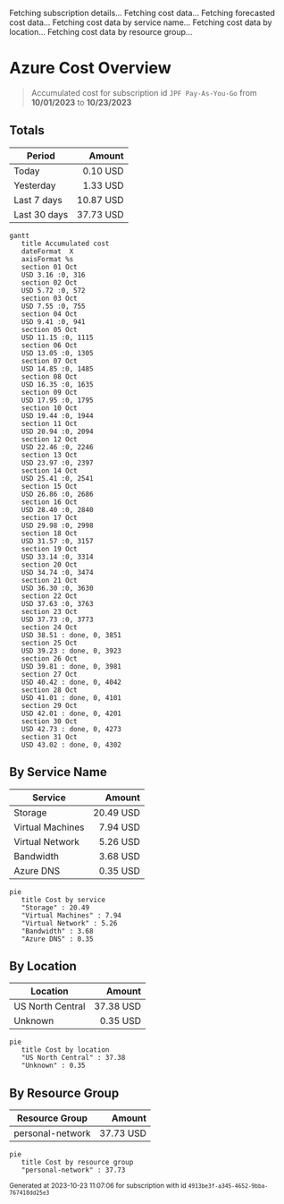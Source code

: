 Fetching subscription details...
Fetching cost data...
Fetching forecasted cost data...
Fetching cost data by service name...
Fetching cost data by location...
Fetching cost data by resource group...
# Azure Cost Overview

> Accumulated cost for subscription id `JPF Pay-As-You-Go` from **10/01/2023** to **10/23/2023**

## Totals

|Period|Amount|
|---|---:|
|Today|0.10 USD|
|Yesterday|1.33 USD|
|Last 7 days|10.87 USD|
|Last 30 days|37.73 USD|

```mermaid
gantt
   title Accumulated cost
   dateFormat  X
   axisFormat %s
   section 01 Oct
   USD 3.16 :0, 316
   section 02 Oct
   USD 5.72 :0, 572
   section 03 Oct
   USD 7.55 :0, 755
   section 04 Oct
   USD 9.41 :0, 941
   section 05 Oct
   USD 11.15 :0, 1115
   section 06 Oct
   USD 13.05 :0, 1305
   section 07 Oct
   USD 14.85 :0, 1485
   section 08 Oct
   USD 16.35 :0, 1635
   section 09 Oct
   USD 17.95 :0, 1795
   section 10 Oct
   USD 19.44 :0, 1944
   section 11 Oct
   USD 20.94 :0, 2094
   section 12 Oct
   USD 22.46 :0, 2246
   section 13 Oct
   USD 23.97 :0, 2397
   section 14 Oct
   USD 25.41 :0, 2541
   section 15 Oct
   USD 26.86 :0, 2686
   section 16 Oct
   USD 28.40 :0, 2840
   section 17 Oct
   USD 29.98 :0, 2998
   section 18 Oct
   USD 31.57 :0, 3157
   section 19 Oct
   USD 33.14 :0, 3314
   section 20 Oct
   USD 34.74 :0, 3474
   section 21 Oct
   USD 36.30 :0, 3630
   section 22 Oct
   USD 37.63 :0, 3763
   section 23 Oct
   USD 37.73 :0, 3773
   section 24 Oct
   USD 38.51 : done, 0, 3851
   section 25 Oct
   USD 39.23 : done, 0, 3923
   section 26 Oct
   USD 39.81 : done, 0, 3981
   section 27 Oct
   USD 40.42 : done, 0, 4042
   section 28 Oct
   USD 41.01 : done, 0, 4101
   section 29 Oct
   USD 42.01 : done, 0, 4201
   section 30 Oct
   USD 42.73 : done, 0, 4273
   section 31 Oct
   USD 43.02 : done, 0, 4302
```

## By Service Name

|Service|Amount|
|---|---:|
|Storage|20.49 USD|
|Virtual Machines|7.94 USD|
|Virtual Network|5.26 USD|
|Bandwidth|3.68 USD|
|Azure DNS|0.35 USD|

```mermaid
pie
   title Cost by service
   "Storage" : 20.49
   "Virtual Machines" : 7.94
   "Virtual Network" : 5.26
   "Bandwidth" : 3.68
   "Azure DNS" : 0.35
```

## By Location

|Location|Amount|
|---|---:|
|US North Central|37.38 USD|
|Unknown|0.35 USD|

```mermaid
pie
   title Cost by location
   "US North Central" : 37.38
   "Unknown" : 0.35
```

## By Resource Group

|Resource Group|Amount|
|---|---:|
|personal-network|37.73 USD|

```mermaid
pie
   title Cost by resource group
   "personal-network" : 37.73
```

<sup>Generated at 2023-10-23 11:07:06 for subscription with id `4913be3f-a345-4652-9bba-767418dd25e3`</sup>
